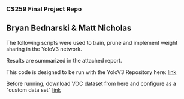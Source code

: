 ### CS259 Final Project Repo
## Bryan Bednarski & Matt Nicholas

The following scripts were used to train, prune and implement weight sharing in the YoloV3 network.

Results are summarized in the attached report.

This code is designed to be run with the YoloV3 Repository here:
[link](https://github.com/eriklindernoren/PyTorch-YOLOv3)

Before running, download VOC dataset from here and configure as a "custom data set"
[link](http://host.robots.ox.ac.uk/pascal/VOC/)
